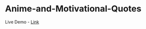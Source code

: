 # Anime-and-Motivational-Quotes
Live Demo - [Link](https://bhavesh-chaudhari.github.io/Anime-and-Motivational-Quotes/) 
